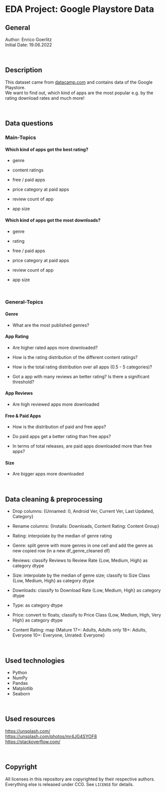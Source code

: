 # EDA Project: Google Playstore Data

## General

Author: Enrico Goerlitz <br/>
Initial Date: 19.06.2022

<br>

## Description

This dataset came from <a href="https://datacamp.com">datacamp.com</a> and contains data of the Google Playstore. <br>
We want to find out, which kind of apps are the most popular e.g. by the rating download rates and much more!

<br>

## Data questions

### Main-Topics

#### Which kind of apps got the best rating?

-   genre

-   content ratings

-   free / paid apps

-   price category at paid apps

-   review count of app

-   app size

#### Which kind of apps got the most downloads?

-   genre

-   rating

-   free / paid apps

-   price category at paid apps

-   review count of app

-   app size

<br>

### General-Topics

#### Genre

-   What are the most published genres?

#### App Rating

-   Are higher rated apps more downloaded?

-   How is the rating distribution of the different content ratings?

-   How is the total rating distribution over all apps (0.5 - 5 categories)?

-   Got a app with many reviews an better rating? Is there a significant threshold?

#### App Reviews

-   Are high reviewed apps more downloaded

#### Free & Paid Apps

-   How is the distribution of paid and free apps?

-   Do paid apps get a better rating than free apps?

-   In terms of total releases, are paid apps downloaded more than free apps?

#### Size

-   Are bigger apps more downloaded

<br>

## Data cleaning & preprocessing

-   Drop columns: {Unnamed: 0, Android Ver, Current Ver, Last Updated, Category}

-   Rename columns: {Installs: Downloads, Content Rating: Content Group}

-   Rating: interpolate by the median of genre rating

-   Genre: split genre with more genres in one cell and add the genre as new copied row (in a new df_genre_cleaned df)

-   Reviews: classify Reviews to Review Rate {Low, Medium, High} as category dtype

-   Size: interpolate by the median of genre size; classify to Size Class {Low, Medium, High} as category dtype

-   Downloads: classify to Download Rate {Low, Medium, High} as category dtype

-   Type: as category dtype

-   Price: convert to floats; classify to Price Class {Low, Medium, High, Very High} as category dtype

-   Content Rating: map {Mature 17+: Adults, Adults only 18+: Adults, Everyone 10+: Everyone, Unrated: Everyone}

<br>

## Used technologies

-   Python
-   NumPy
-   Pandas
-   Matplotlib
-   Seaborn

<br>

## Used resources

https://unsplash.com/ <br>
https://unsplash.com/photos/mr4JG4SYOF8 <br>
https://stackoverflow.com/ <br>

<br>

## Copyright

All licenses in this repository are copyrighted by their respective authors. <br>
Everything else is released under CC0. See `LICENSE` for details.

